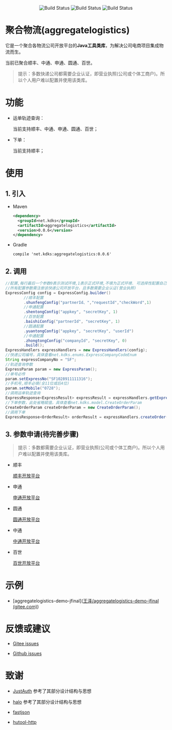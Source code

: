 <p align="center">
 <img src="https://gitee.com/fuzui/aggregatelogistics/badge/star.svg?theme=dark" alt="Build Status">
 <img src="https://img.shields.io/github/stars/fuzui/aggregatelogistics.svg?style=social" alt="Build Status">
 <img src="https://img.shields.io/badge/aggregatelogistics-0.0.6-brightgreen" alt="Build Status">
</p>



# 聚合物流(aggregatelogistics)

它是一个聚合各物流公司开放平台的**Java工具类库**，为解决公司电商项目集成物流而生。

当前已聚合顺丰、中通、申通、圆通、百世。

> 提示：多数快递公司都需要企业认证，即营业执照(公司或个体工商户)。所以个人用户难以配置并使用该类库。

# 功能

* 运单轨迹查询：

  当前支持顺丰、中通、申通、圆通、百世；

* 下单：

  当前支持顺丰；



# 使用

## 1. 引入

* Maven

  ```xml
  <dependency>
  	<groupId>net.kdks</groupId>
  	<artifactId>aggregatelogistics</artifactId>
  	<version>0.0.6</version>
  </dependency>
  ```

* Gradle

  ```
  compile 'net.kdks:aggregatelogistics:0.0.6'
  ```

  

## 2. 调用

```java
//配置,每行最后一个参数0表示测试环境,1表示正式环境,不填为正式环境. 可选择性配置自己所需的快递公司
//所有配置参数需注册该快递公司开放平台，且多数需要企业认证(营业执照)
ExpressConfig config = ExpressConfig.builder()
    	//顺丰配置
		.shunfengConfig("partnerId、","requestId","checkWord",1)
    	//申通配置
		.shentongConfig("appkey", "secretKey", 1)
    	//百世配置
		.baishiConfig("partnerId", "secretKey", 1)
    	//圆通配置
		.yuantongConfig("appkey", "secretKey", "userId")
    	//中通配置
		.zhongtongConfig("companyId", "secretKey", 0)
		.build();
ExpressHandlers expressHandlers = new ExpressHandlers(config);
//快递公司编号，具体查看net.kdks.enums.ExpressCompanyCodeEnum
String expressCompanyNo = "SF";
//轨迹查询参数
ExpressParam param = new ExpressParam();
//单号必传
param.setExpressNo("SF1028911111316");
//手机号,顺丰必填(全11位或后4位)
param.setMobile("0728");
//调用运单轨迹查询
ExpressResponse<ExpressResult> expressResult = expressHandlers.getExpressInfo(param, "SF");
//下单参数，此处省略赋值，具体查看net.kdks.model.CreateOrderParam
CreateOrderParam createOrderParam = new CreateOrderParam();
//调用下单
ExpressResponse<OrderResult> orderResult = expressHandlers.createOrder(createOrderParam,"SF");
```



## 3. 参数申请(待完善步骤)

> 提示：多数都需要企业认证，即营业执照(公司或个体工商户)。所以个人用户难以配置并使用该类库。

* 顺丰

  [顺丰开放平台](http://qiao.sf-express.com/)

* 申通

  [申通开放平台](https://open.sto.cn/)

* 圆通

  [圆通开放平台](http://open.yto.net.cn/)

* 中通

  [中通开放平台](https://zop.zto.com/)

* 百世

  [百世开放平台](https://open.800best.com/)



# 示例

* [aggregatelogistics-demo-jfinal]([王泽/aggregatelogistics-demo-jfinal (gitee.com)](https://gitee.com/fuzui/aggregatelogistics-demo-jfinal))



# 反馈或建议

* [Gitee issues](https://gitee.com/fuzui/aggregatelogistics/issues)

* [Github issues](https://github.com/fuzui/aggregatelogistics/issues)



# 致谢

* [JustAuth](小而全而美的第三方登录开源组件)	参考了其部分设计结构与思想
* [halo](https://github.com/halo-dev/halo)	参考了其部分设计结构与思想
* [fastjson](https://github.com/alibaba/fastjson)

* [hutool-http](https://gitee.com/loolly/hutool)